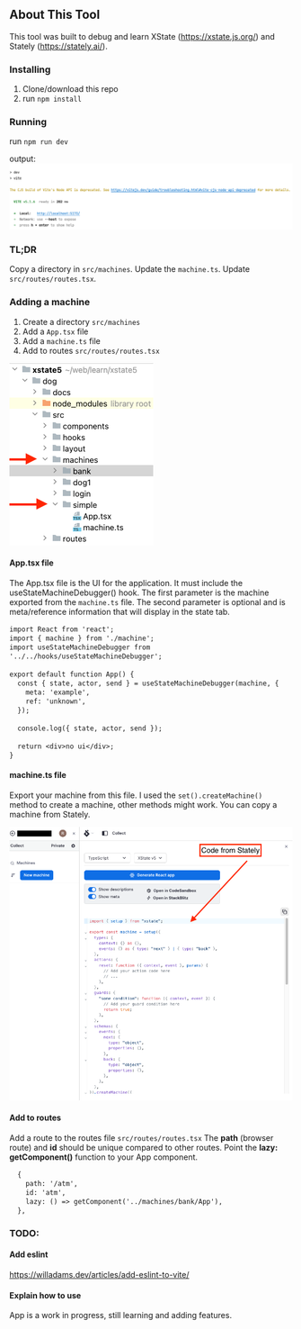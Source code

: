 ## About This Tool

This tool was built to debug and learn XState (https://xstate.js.org/) and Stately (https://stately.ai/).

### Installing

1. Clone/download this repo
2. run `npm install`

### Running

run `npm run dev`

output:
![img.png](docs/npmRunDev.png)

### TL;DR

Copy a directory in `src/machines`. Update the `machine.ts`. Update `src/routes/routes.tsx`.

### Adding a machine

1. Create a directory `src/machines`
2. Add a `App.tsx` file
3. Add a `machine.ts` file
4. Add to routes `src/routes/routes.tsx`

![img.png](docs/createFiles.png)

#### App.tsx file

The App.tsx file is the UI for the application. It must include the useStateMachineDebugger() hook. The first parameter is the machine exported from the `machine.ts` file. The second parameter is optional and is meta/reference information that will display in the state tab.

```
import React from 'react';
import { machine } from './machine';
import useStateMachineDebugger from '../../hooks/useStateMachineDebugger';

export default function App() {
  const { state, actor, send } = useStateMachineDebugger(machine, {
    meta: 'example',
    ref: 'unknown',
  });

  console.log({ state, actor, send });

  return <div>no ui</div>;
}

```

#### machine.ts file

Export your machine from this file. I used the `set().createMachine()` method to create a machine, other methods might work. You can copy a machine from Stately.

![img.png](docs/statelyCode.png)

#### Add to routes

Add a route to the routes file `src/routes/routes.tsx` The **path** (browser route) and **id** should be unique compared to other routes. Point the **lazy: getComponent()** function to your App component.

```
  {
    path: '/atm',
    id: 'atm',
    lazy: () => getComponent('../machines/bank/App'),
  },
```

### TODO:

#### Add eslint

https://willadams.dev/articles/add-eslint-to-vite/

#### Explain how to use

App is a work in progress, still learning and adding features.
